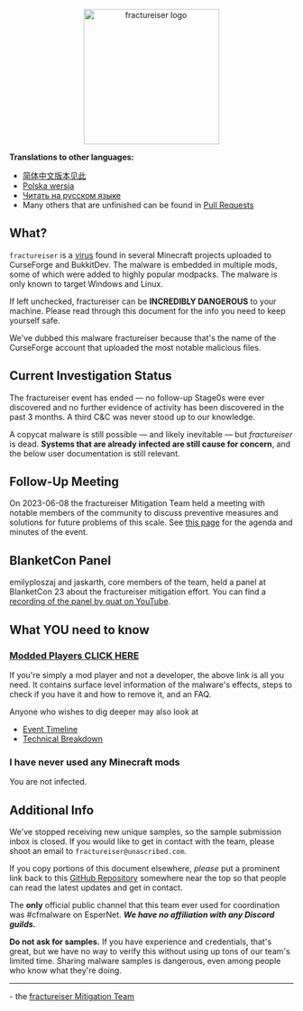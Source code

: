 <p align="center">
	<img src="docs/media/logo.svg" alt="fractureiser logo" height="240">
</p>

**Translations to other languages:**

* [简体中文版本见此](./lang/zh-CN/)
* [Polska wersja](./lang/pl-PL/)
* [Читать на русском языке](./lang/ru-RU/)
* Many others that are unfinished can be found in [Pull Requests](https://github.com/fractureiser-investigation/fractureiser/pulls)

## What?
`fractureiser` is a [virus](https://en.wikipedia.org/wiki/Computer_virus) found in several Minecraft projects uploaded to CurseForge and BukkitDev. The malware is embedded in multiple mods, some of which were added to highly popular modpacks. The malware is only known to target Windows and Linux.

If left unchecked, fractureiser can be **INCREDIBLY DANGEROUS** to your machine. Please read through this document for the info you need to keep yourself safe.

We've dubbed this malware fractureiser because that's the name of the CurseForge account that uploaded the most notable malicious files.  

## Current Investigation Status
The fractureiser event has ended — no follow-up Stage0s were ever discovered and no further evidence of activity has been discovered in the past 3 months.
A third C&C was never stood up to our knowledge.

A copycat malware is still possible — and likely inevitable — but *fractureiser* is dead. **Systems that are already infected are still cause for concern**, and the below user documentation is still relevant.

## Follow-Up Meeting
On 2023-06-08 the fractureiser Mitigation Team held a meeting with notable members of the community to discuss preventive measures and solutions for future problems of this scale.
See [this page](https://github.com/fractureiser-investigation/fractureiser/blob/main/docs/2023-06-08-meeting.md) for the agenda and minutes of the event.

## BlanketCon Panel
emilyploszaj and jaskarth, core members of the team, held a panel at BlanketCon 23 about the fractureiser mitigation effort. You can find a [recording of the panel by quat on YouTube](https://youtu.be/9eBmqHAk9HI).

## What YOU need to know

### [Modded Players CLICK HERE](docs/users.md)

If you're simply a mod player and not a developer, the above link is all you need. It contains surface level information of the malware's effects, steps to check if you have it and how to remove it, and an FAQ.

Anyone who wishes to dig deeper may also look at
* [Event Timeline](docs/timeline.md)
* [Technical Breakdown](docs/tech.md)

### I have never used any Minecraft mods
You are not infected.

## Additional Info

We've stopped receiving new unique samples, so the sample submission inbox is closed. If you would like to get in contact with the team, please shoot an email to `fractureiser@unascribed.com`.

If you copy portions of this document elsewhere, *please* put a prominent link back to this [GitHub Repository](https://github.com/fractureiser-investigation/fractureiser) somewhere near the top so that people can read the latest updates and get in contact.

The **only** official public channel that this team ever used for coordination was #cfmalware on EsperNet. ***We have no affiliation with any Discord guilds.***

**Do not ask for samples.** If you have experience and credentials, that's great, but we have no way to verify this without using up tons of our team's limited time. Sharing malware samples is dangerous, even among people who know what they're doing.

---

\- the [fractureiser Mitigation Team](docs/credits.md)
